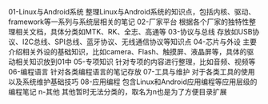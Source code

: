 01-Linux与Android系统
	整理Linux与Android系统的知识点，包括内核、驱动、framework等一系列与系统层相关的笔记
02-厂家平台
	根据各个厂家的独特性整理相关文档，具体分类如MTK、RK、全志、高通等
03-协议与总线
	存放如USB协议、I2C总线、SPI总线、蓝牙协议、无线通信协议等知识点
04-芯片与外设
	主要介绍相关外设的基础知识，比如camera、Flash、触摸屏、液晶屏等，具体的驱动相关知识放到01中
05-专项知识
	针对专项的内容进行整理，比如音频、视频等
06-编程语言
	针对各类编程语言的笔记存放
07-工具与维护
	对于各类工具的使用以及系统维护基础技巧
08-应用编程
	包含Linux和Android应用编程等应用层级的编程笔记
n-其他
	其他暂时无法分类的，取名为n也是为了方便目录扩展